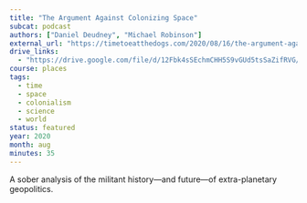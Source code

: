 ```yaml
---
title: "The Argument Against Colonizing Space"
subcat: podcast
authors: ["Daniel Deudney", "Michael Robinson"]
external_url: "https://timetoeatthedogs.com/2020/08/16/the-argument-against-human-colonies-in-space/"
drive_links:
  - "https://drive.google.com/file/d/12Fbk4sSEchmCHH5S9vGUd5tsSaZifRVG/view?usp=drivesdk"
course: places
tags:
  - time
  - space
  - colonialism
  - science
  - world
status: featured
year: 2020
month: aug
minutes: 35
---
```


A sober analysis of the militant history—and future—of extra-planetary geopolitics.

